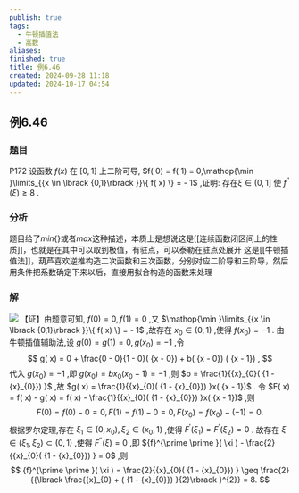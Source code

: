 ```yaml
---
publish: true
tags:
  - 牛顿插值法
  - 高数
aliases: 
finished: true
title: 例6.46
created: 2024-09-28 11:18
updated: 2024-10-17 04:54
---
```

## 例6.46
### 题目
P172 设函数 $f( x)$ 在 $\lbrack {0,1}\rbrack$ 上二阶可导, $f( 0) = f( 1) = 0,\mathop{\min }\limits_{{x \in \lbrack {0,1}\rbrack }}\{ f( x) \} = - 1$ ,证明: 存在$\xi \in (0,1\rbrack$ 使 ${f}^{\prime \prime }( \xi ) \geq 8$ .
### 分析
题目给了$min{\{}\}$或者$max$这种描述，本质上是想说这是[[连续函数闭区间上的性质]]，也就是在其中可以取到极值，有驻点，可以泰勒在驻点处展开
这是[[牛顿插值法]]，葫芦喜欢逆推构造二次函数和三次函数，分别对应二阶导和三阶导，然后用条件把系数确定下来以后，直接用拟合构造的函数来处理
### 解
![](https://img.hwenyi.live/202410101311660.webp)
【证】由题意可知, $f( 0) = 0, f( 1) = 0$ ,又 $\mathop{\min }\limits_{{x \in \lbrack {0,1}\rbrack }}\{ f( x) \} = - 1$ ,故存在 ${x}_{0} \in ( {0,1})$ ,使得 $f( {x}_{0}) = - 1$ .
由牛顿插值辅助法,设 $g( 0) = g( 1) = 0, g( {x}_{0}) = - 1$ ,令
$$
g( x) = 0 + \frac{0 - 0}{1 - 0}( {x - 0}) + b( {x - 0}) ( {x - 1}) ,
$$
代入 $g( {x}_{0}) = - 1$ ,即 $g( {x}_{0}) = b{x}_{0}( {{x}_{0} - 1}) = - 1$ ,则 $b = \frac{1}{{x}_{0}( {1 - {x}_{0}}) }$ ,故 $g( x) = \frac{1}{{x}_{0}( {1 - {x}_{0}}) }x( {x - 1})$ .
令 $F( x) = f( x) - g( x) = f( x) - \frac{1}{{x}_{0}( {1 - {x}_{0}}) }x( {x - 1})$ ,则
$$
F( 0) = f( 0) - 0 = 0, F( 1) = f( 1) - 0 = 0, F( {x}_{0}) = f( {x}_{0}) - ( {-1}) = 0.
$$
根据罗尔定理,存在 ${\xi }_{1} \in ( {0,{x}_{0}}) ,{\xi }_{2} \in ( {{x}_{0},1})$ ,使得 ${F}^{\prime }( {\xi }_{1}) = {F}^{\prime }( {\xi }_{2}) = 0$ . 故存在 $\xi \in ( {{\xi }_{1},{\xi }_{2}}) \subset ( {0,1})$ ,使得 ${F}^{\prime \prime }( \xi ) = 0$ ,即 ${f}^{\prime \prime }( \xi ) - \frac{2}{{x}_{0}( {1 - {x}_{0}}) } = 0$ ,则
$$
{f}^{\prime \prime }( \xi ) = \frac{2}{{x}_{0}( {1 - {x}_{0}}) } \geq \frac{2}{{\lbrack \frac{{x}_{0} + ( {1 - {x}_{0}}) }{2}\rbrack }^{2}} = 8.
$$
